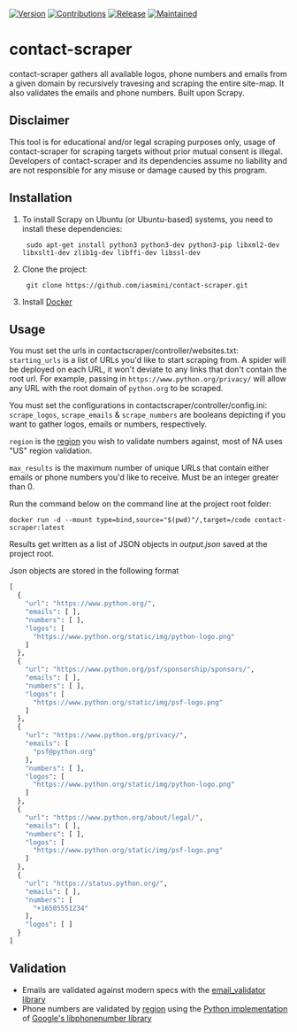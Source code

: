 [![Version](https://img.shields.io/badge/Version-1.0.0-brightgreen)]() [![Contributions](https://img.shields.io/badge/Contributions-Welcome-blue)]() [![Release](https://img.shields.io/badge/Release-Stable-green)]() [![Maintained](https://img.shields.io/badge/Maintenance-Inactive-lightgrey)]() 
# contact-scraper 

contact-scraper gathers all available logos, phone numbers and emails from a given domain by recursively travesing and scraping the entire site-map. It also validates the emails and phone numbers. Built upon Scrapy.

## **Disclaimer**
This tool is for educational and/or legal scraping purposes only, usage of contact-scraper for scraping targets without prior mutual consent is illegal. Developers of contact-scraper and its dependencies assume no liability and are not responsible for any misuse or damage caused by this program.

## **Installation**
1. To install Scrapy on Ubuntu (or Ubuntu-based) systems, you need to install these dependencies:
   ```shell
    sudo apt-get install python3 python3-dev python3-pip libxml2-dev libxslt1-dev zlib1g-dev libffi-dev libssl-dev
   ```
2. Clone the project:  
   ```shell
    git clone https://github.com/iasmini/contact-scraper.git
   ```
3. Install [Docker](https://docs.docker.com/engine/install/)


## **Usage**
You must set the urls in contactscraper/controller/websites.txt:  
`starting_urls` is a list of URLs you\'d like to start scraping from. A spider will be deployed on each URL, it won\'t deviate to any links that don\'t contain the root url. For example, passing in `https://www.python.org/privacy/` will allow any URL with the root domain of `python.org` to be scraped.

You must set the configurations in contactscraper/controller/config.ini:  
`scrape_logos`, `scrape_emails` & `scrape_numbers` are booleans depicting if you want to gather logos, emails or numbers, respectively.

`region` is the [region](https://github.com/daviddrysdale/python-phonenumbers/tree/dev/python/phonenumbers/shortdata) you wish to validate numbers against, most of NA uses "US" region validation.

`max_results` is the maximum number of unique URLs that contain either emails or phone numbers you\'d like to receive. Must be an integer greater than 0.

Run the command below on the command line at the project root folder:
```shell
docker run -d --mount type=bind,source="$(pwd)"/,target=/code contact-scraper:latest
```

Results get written as a list of JSON objects in *output.json* saved at the project root.

Json objects are stored in the following format
```python
[
  {
    "url": "https://www.python.org/",
    "emails": [ ],
    "numbers": [ ],
    "logos": [
      "https://www.python.org/static/img/python-logo.png"
    ]
  },
  {
    "url": "https://www.python.org/psf/sponsorship/sponsors/",
    "emails": [ ],
    "numbers": [ ],
    "logos": [
      "https://www.python.org/static/img/psf-logo.png"
    ]
  },
  {
    "url": "https://www.python.org/privacy/",
    "emails": [
      "psf@python.org"
    ],
    "numbers": [ ],
    "logos": [
      "https://www.python.org/static/img/python-logo.png"
    ]
  },
  {
    "url": "https://www.python.org/about/legal/",
    "emails": [ ],
    "numbers": [ ],
    "logos": [
      "https://www.python.org/static/img/psf-logo.png"
    ]
  },
  {
    "url": "https://status.python.org/",
    "emails": [ ],
    "numbers": [
      "+16505551234"
    ],
    "logos": [ ]
  }
]
```
## **Validation**
- Emails are validated against modern specs with the [email_validator library](https://github.com/JoshData/python-email-validator "email_validator library")
- Phone numbers are validated by [region](https://github.com/daviddrysdale/python-phonenumbers/tree/dev/python/phonenumbers/shortdata "region") using the [Python implementation](https://github.com/daviddrysdale/python-phonenumbers "Python implementation") of [Google\'s libphonenumber library](https://github.com/google/libphonenumber "Google\'s libphonenumber library")
